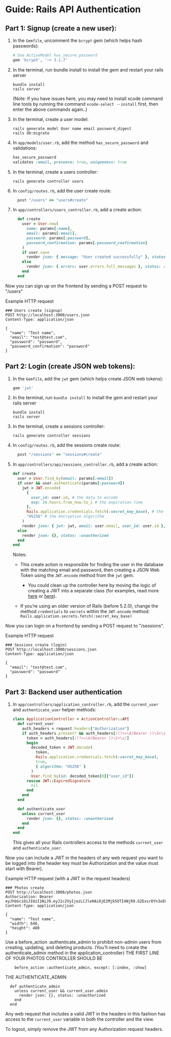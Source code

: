 # Guide: Rails API Authentication

## Part 1: Signup (create a new user):

1. In the `Gemfile`, uncomment the `bcrypt` gem (which helps hash passwords):

   ```ruby
   # Use ActiveModel has_secure_password
   gem 'bcrypt', '~> 3.1.7'
   ```

2. In the terminal, run bundle install to install the gem and restart your rails server

   ```
   bundle install
   rails server
   ```

   (Note: If you have issues here, you may need to install xcode command line tools by running the command `xcode-select --install` first, then enter the above commands again..)

3. In the terminal, create a user model:

   ```
   rails generate model User name email password_digest
   rails db:migrate
   ```

4. In `app/models/user.rb`, add the method `has_secure_password` and validations:

   ```ruby
   has_secure_password
   validates :email, presence: true, uniqueness: true
   ```

5. In the terminal, create a users controller:

   ```
   rails generate controller users
   ```

6. In `config/routes.rb`, add the user create route:

   ```ruby
     post "/users" => "users#create"
   ```

7. In `app/controllers/users_controller.rb`, add a create action:

   ```ruby
     def create
       user = User.new(
         name: params[:name],
         email: params[:email],
         password: params[:password],
         password_confirmation: params[:password_confirmation]
       )
       if user.save
         render json: { message: "User created successfully" }, status: :created
       else
         render json: { errors: user.errors.full_messages }, status: :bad_request
       end
     end
   ```

Now you can sign up on the frontend by sending a POST request to "/users"

Example HTTP request

```
### Users create (signup)
POST http://localhost:3000/users.json
Content-Type: application/json

{
  "name": "Test name",
  "email": "test@test.com",
  "password": "password",
  "password_confirmation": "password"
}
```

## Part 2: Login (create JSON web tokens):

1. In the `Gemfile`, add the `jwt` gem (which helps create JSON web tokens):

   ```ruby
   gem 'jwt'
   ```

2. In the terminal, run `bundle install` to install the gem and restart your rails server

   ```
   bundle install
   rails server
   ```

3. In the terminal, create a sessions controller:

   ```
   rails generate controller sessions
   ```

4. In `config/routes.rb`, add the sessions create route:

   ```ruby
     post "/sessions" => "sessions#create"
   ```

5. In `app/controllers/api/sessions_controller.rb`, add a create action:

   ```ruby
   def create
     user = User.find_by(email: params[:email])
     if user && user.authenticate(params[:password])
       jwt = JWT.encode(
         {
           user_id: user.id, # the data to encode
           exp: 24.hours.from_now.to_i # the expiration time
         },
         Rails.application.credentials.fetch(:secret_key_base), # the secret key
         "HS256" # the encryption algorithm
       )
       render json: { jwt: jwt, email: user.email, user_id: user.id }, status: :created
     else
       render json: {}, status: :unauthorized
     end
   end
   ```

   Notes:

   - This create action is responsible for finding the user in the database with the matching email and password, then creating a JSON Web Token using the `JWT.encode` method from the `jwt` gem.

     - You could clean up the controller here by moving the logic of creating a JWT into a separate class (for examples, read more [here](https://www.thegreatcodeadventure.com/jwt-auth-in-rails-from-scratch/) or [here](https://www.pluralsight.com/guides/token-based-authentication-with-ruby-on-rails-5-api)).

   - If you’re using an older version of Rails (before 5.2.0), change the method `credentials` to `secrets` within the `JWT.encode` method:
     `Rails.application.secrets.fetch(:secret_key_base)`

Now you can login on a frontend by sending a POST request to "/sessions".

Example HTTP request

```
### Sessions create (login)
POST http://localhost:3000/sessions.json
Content-Type: application/json

{
  "email": "test@test.com",
  "password": "password"
}
```

## Part 3: Backend user authentication

1. In `app/controllers/application_controller.rb`, add the `current_user` and `authenticate_user` helper methods:

   ```ruby
   class ApplicationController < ActionController::API
     def current_user
       auth_headers = request.headers["Authorization"]
       if auth_headers.present? && auth_headers[/(?<=\A(Bearer ))\S+\z/]
         token = auth_headers[/(?<=\A(Bearer ))\S+\z/]
         begin
           decoded_token = JWT.decode(
             token,
             Rails.application.credentials.fetch(:secret_key_base),
             true,
             { algorithm: "HS256" }
           )
           User.find_by(id: decoded_token[0]["user_id"])
         rescue JWT::ExpiredSignature
           nil
         end
       end
     end

     def authenticate_user
       unless current_user
         render json: {}, status: :unauthorized
       end
     end
   end
   ```

   This gives all your Rails controllers access to the methods `current_user` and `authenticate_user`.

Now you can include a JWT in the headers of any web request you want to be logged into (the header key must be Authorization and the value must start with Bearer).

Example HTTP request (with a JWT in the request headers)

```
### Photos create
POST http://localhost:3000/photos.json
Authorization: Bearer eyJhbGciOiJIUzI1NiJ9.eyJ1c2VyIjozLCJleHAiOjE2Mjk5OTI4NjR9.G2ExsrDYn3oE0vJkvm4T6Po2GbNpH5cqTEaVPVuK_MA
Content-Type: application/json

{
  "name": "Test name",
  "width": 640,
  "height": 480
}
```

Use a before_action :authenticate_admin to prohibit non-admin users from creating, updating, and deleting products. (You’ll need to create the authenticate_admin method in the application_controller)
THE FIRST LINE OF YOUR PHOTOS CONTROLLER SHOULD BE
```
    before_action :authenticate_admin, except: [:index, :show]
```
THE AUTHENTICATE_ADMIN
```
  def authenticate_admin
    unless current_user && current_user.admin
      render json: {}, status: :unauthorized
    end
  end
```



Any web request that includes a valid JWT in the headers in this fashion has access to the `current_user` variable in both the controller and the view.

To logout, simply remove the JWT from any Authorization request headers.
